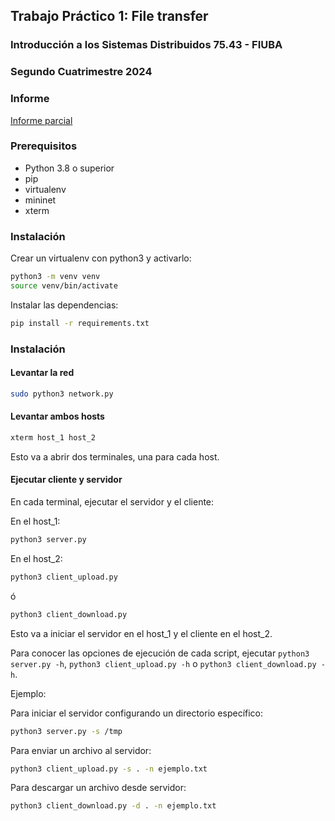 ## Trabajo Práctico 1: File transfer
### Introducción a los Sistemas Distribuidos 75.43 - FIUBA
### Segundo Cuatrimestre 2024

### Informe
[Informe parcial](https://docs.google.com/document/d/1BjUDHfSUKQ9G3T0JJl2o70lr9v94gR4wcN5Qd0Qy0Tk/edit?usp=sharing)

### Prerequisitos
- Python 3.8 o superior
- pip
- virtualenv
- mininet
- xterm

### Instalación
Crear un virtualenv con python3 y activarlo:

```bash
python3 -m venv venv
source venv/bin/activate
```

Instalar las dependencias:

```bash
pip install -r requirements.txt
```

### Instalación
#### Levantar la red
```bash
sudo python3 network.py
```

#### Levantar ambos hosts
```bash
xterm host_1 host_2
```
Esto va a abrir dos terminales, una para cada host.

#### Ejecutar cliente y servidor
En cada terminal, ejecutar el servidor y el cliente:

En el host_1:
```bash
python3 server.py
```

En el host_2:
```bash
python3 client_upload.py
```
ó

```bash
python3 client_download.py
```


Esto va a iniciar el servidor en el host_1 y el cliente en el host_2.

Para conocer las opciones de ejecución de cada script, ejecutar `python3 server.py -h`, `python3 client_upload.py -h` o
`python3 client_download.py -h`.

Ejemplo:

Para iniciar el servidor configurando un directorio específico:
```bash
python3 server.py -s /tmp
```

Para enviar un archivo al servidor:
```bash
python3 client_upload.py -s . -n ejemplo.txt
```

Para descargar un archivo desde servidor:
```bash
python3 client_download.py -d . -n ejemplo.txt
```





